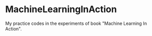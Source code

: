 # MachineLearningInAction
My practice codes in the experiments of book "Machine Learning In Action".
